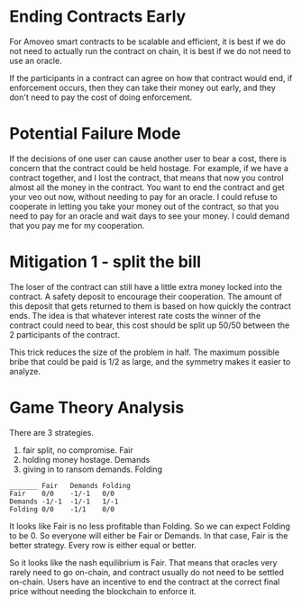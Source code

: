 Ending Contracts Early
===============

For Amoveo smart contracts to be scalable and efficient, it is best if we do not need to actually run the contract on chain, it is best if we do not need to use an oracle.

If the participants in a contract can agree on how that contract would end, if enforcement occurs, then they can take their money out early, and they don't need to pay the cost of doing enforcement.

Potential Failure Mode
==============

If the decisions of one user can cause another user to bear a cost, there is concern that the contract could be held hostage.
For example, if we have a contract together, and I lost the contract, that means that now you control almost all the money in the contract. You want to end the contract and get your veo out now, without needing to pay for an oracle.
I could refuse to cooperate in letting you take your money out of the contract, so that you need to pay for an oracle and wait days to see your money. I could demand that you pay me for my cooperation.

Mitigation 1 - split the bill
=============

The loser of the contract can still have a little extra money locked into the contract. A safety deposit to encourage their cooperation.
The amount of this deposit that gets returned to them is based on how quickly the contract ends.
The idea is that whatever interest rate costs the winner of the contract could need to bear, this cost should be split up 50/50 between the 2 participants of the contract.

This trick reduces the size of the problem in half. The maximum possible bribe that could be paid is 1/2 as large, and the symmetry makes it easier to analyze.


Game Theory Analysis
===============

There are 3 strategies.
1) fair split, no compromise.   Fair
2) holding money hostage.       Demands
3) giving in to ransom demands. Folding

```
_______ Fair   Demands Folding
Fair    0/0    -1/-1   0/0
Demands -1/-1  -1/-1   1/-1
Folding 0/0    -1/1    0/0
```


It looks like Fair is no less profitable than Folding.
So we can expect Folding to be 0.
So everyone will either be Fair or Demands.
In that case, Fair is the better strategy. Every row is either equal or better.

So it looks like the nash equilibrium is Fair.
That means that oracles very rarely need to go on-chain, and contract usually do not need to be settled on-chain. Users have an incentive to end the contract at the correct final price without needing the blockchain to enforce it.




